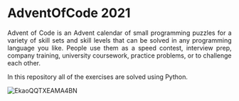 # AdventOfCode 2021

<p align="justify">Advent of Code is an Advent calendar of small programming puzzles for a variety of skill sets and skill levels that can be solved in any programming language you like. People use them as a speed contest, interview prep, company training, university coursework, practice problems, or to challenge each other.</p>

In this repository all of the exercises are solved using Python.

![EkaoQQTXEAMA4BN](https://user-images.githubusercontent.com/71928772/197049754-39211412-ec3d-445e-b301-ddf817641a02.jpg)

